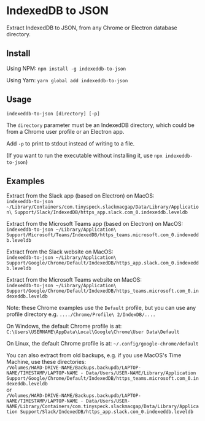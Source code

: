 # IndexedDB to JSON

Extract IndexedDB to JSON, from any Chrome or Electron database directory.

## Install

Using NPM: `npm install -g indexeddb-to-json`

Using Yarn: `yarn global add indexeddb-to-json`

## Usage

`indexeddb-to-json [directory] [-p]`

The `directory` parameter must be an IndexedDB directory, which could be from a Chrome user profile or an Electron app.

Add `-p` to print to stdout instead of writing to a file.

(If you want to run the executable without installing it, use `npx indexeddb-to-json`)

## Examples

Extract from the Slack app (based on Electron) on MacOS:  
`indexeddb-to-json ~/Library/Containers/com.tinyspeck.slackmacgap/Data/Library/Application\ Support/Slack/IndexedDB/https_app.slack.com_0.indexeddb.leveldb`

Extract from the Microsoft Teams app (based on Electron) on MacOS:  
`indexeddb-to-json ~/Library/Application\ Support/Microsoft/Teams/IndexedDB/https_teams.microsoft.com_0.indexeddb.leveldb`

Extract from the Slack website on MacOS:  
`indexeddb-to-json ~/Library/Application\ Support/Google/Chrome/Default/IndexedDB/https_app.slack.com_0.indexeddb.leveldb`

Extract from the Microsoft Teams website on MacOS:  
`indexeddb-to-json ~/Library/Application\ Support/Google/Chrome/Default/IndexedDB/https_teams.microsoft.com_0.indexeddb.leveldb`

Note: these Chrome examples use the `Default` profile, but you can use any profile directory e.g. `..../Chrome/Profile\ 2/IndexDB/....`

On Windows, the default Chrome profile is at: `C:\Users\USERNAME\AppData\Local\Google\Chrome\User Data\Default`

On Linux, the default Chrome profile is at: `~/.config/google-chrome/default`

You can also extract from old backups, e.g. if you use MacOS's Time Machine, use these directories:  
`/Volumes/HARD-DRIVE-NAME/Backups.backupdb/LAPTOP-NAME/TIMESTAMP/LAPTOP-NAME - Data/Users/USER-NAME/Library/Application Support/Google/Chrome/Default/IndexedDB/https_teams.microsoft.com_0.indexeddb.leveldb`  
or  
`/Volumes/HARD-DRIVE-NAME/Backups.backupdb/LAPTOP-NAME/TIMESTAMP/LAPTOP-NAME - Data/Users/USER-NAME/Library/Containers/com.tinyspeck.slackmacgap/Data/Library/Application Support/Slack/IndexedDB/https_app.slack.com_0.indexeddb.leveldb`
